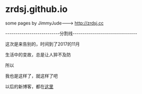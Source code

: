 # zrdsj.github.io
some pages by JimmyJude---> http://zrdsj.cc

---------------------------分割线--------------------------------

这次是来告别的，时间到了2017的11月

生活中的变故，总是让人猝不及防

所以

我也是这样了，就这样了吧

以后的新博客，都在[这里](https://github.com/zrdsj/new-blog/issues)
